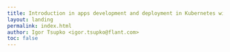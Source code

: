 ```yaml
---
title: Introduction in apps development and deployment in Kubernetes with werf
layout: landing
permalink: index.html
author: Igor Tsupko <igor.tsupko@flant.com>
toc: false
---
```

